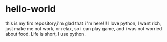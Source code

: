 # hello-world
this is my firs repository,i'm glad that i 'm here!!!
I love python, I want rich, just make me not work, or relax, so i can play game, and i was not worried about food.
Life is short, I use python.
